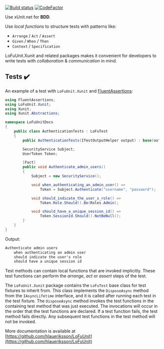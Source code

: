 [![Build status](https://ci.appveyor.com/api/projects/status/ahjxbhw42vggh0su?svg=true)](https://ci.appveyor.com/project/hlaueriksson/lofuunit)
[![CodeFactor](https://codefactor.io/repository/github/hlaueriksson/lofuunit/badge)](https://codefactor.io/repository/github/hlaueriksson/lofuunit)

Use xUnit.net for **BDD**.

Use _local functions_ to structure tests with patterns like:

* `Arrange` / `Act` / `Assert`
* `Given` / `When` / `Then`
* `Context` / `Specification`

LoFuUnit.Xunit and related packages makes it convenient for developers to write tests with _collaboration_ & _communication_ in mind.

## Tests ✔️

An example of a test with `LoFuUnit.Xunit` and [FluentAssertions](https://www.nuget.org/packages/FluentAssertions/):

```csharp
using FluentAssertions;
using LoFuUnit.Xunit;
using Xunit;
using Xunit.Abstractions;

namespace LoFuUnitDocs
{
    public class AuthenticationTests : LoFuTest
    {
        public AuthenticationTests(ITestOutputHelper output) : base(output) { }

        SecurityService Subject;
        UserToken Token;

        [Fact]
        public void Authenticate_admin_users()
        {
            Subject = new SecurityService();

            void when_authenticating_an_admin_user() =>
                Token = Subject.Authenticate("username", "password");

            void should_indicate_the_user_s_role() =>
                Token.Role.Should().Be(Roles.Admin);

            void should_have_a_unique_session_id() =>
                Token.SessionId.Should().NotBeNull();
        }
    }
}
```

Output:

```txt
Authenticate admin users
	when authenticating an admin user
	should indicate the user's role
	should have a unique session id
```

Test methods can contain local functions that are invoked implicitly. These test functions can perform the _arrange_, _act_ or _assert_ steps of the test.

The `LoFuUnit.Xunit` package contains the `LoFuTest` base class for test fixtures to inherit from.
This class implements the `DisposeAsync` method from the `IAsyncLifetime` interface, and it is called after running each test in the test fixture.
The `DisposeAsync` method invokes the test functions in the containing test method that was just executed.
The invocations will occur in the order that the test functions are declared.
If a test function fails, the test method fails directly.
Any subsequent test functions in the test method will not be invoked.

More documentation is available at [https://github.com/hlaueriksson/LoFuUnit](https://github.com/hlaueriksson/LoFuUnit)
